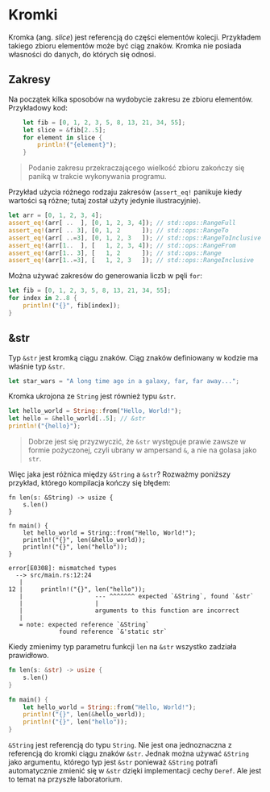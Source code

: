 # Kromki

Kromka (ang. _slice_) jest referencją do części elementów kolecji. Przykładem takiego zbioru
elementów może być ciąg znaków. Kromka nie posiada własności do danych, do których się odnosi.

## Zakresy

Na początek kilka sposobów na wydobycie zakresu ze zbioru elementów. Przykładowy kod:

```rust
    let fib = [0, 1, 2, 3, 5, 8, 13, 21, 34, 55];
    let slice = &fib[2..5];
    for element in slice {
        println!("{element}");
    }
```

> Podanie zakresu przekraczającego wielkość zbioru zakończy się paniką w trakcie wykonywania
> programu.

Przykład użycia różnego rodzaju zakresów (`assert_eq!` panikuje kiedy wartości są różne; tutaj
został użyty jedynie ilustracyjnie).

```rust
let arr = [0, 1, 2, 3, 4];
assert_eq!(arr[ ..  ], [0, 1, 2, 3, 4]); // std::ops::RangeFull
assert_eq!(arr[ .. 3], [0, 1, 2      ]); // std::ops::RangeTo
assert_eq!(arr[ ..=3], [0, 1, 2, 3   ]); // std::ops::RangeToInclusive
assert_eq!(arr[1..  ], [   1, 2, 3, 4]); // std::ops::RangeFrom
assert_eq!(arr[1.. 3], [   1, 2      ]); // std::ops::Range
assert_eq!(arr[1..=3], [   1, 2, 3   ]); // std::ops::RangeInclusive
```

Można używać zakresów do generowania liczb w pęli `for`:

```rust
let fib = [0, 1, 2, 3, 5, 8, 13, 21, 34, 55];
for index in 2..8 {
    println!("{}", fib[index]);
}
```

## &str

Typ `&str` jest kromką ciągu znaków. Ciąg znaków definiowany w kodzie ma właśnie typ `&str`.

```rust
let star_wars = "A long time ago in a galaxy, far, far away...";
```

Kromka ukrojona ze `String` jest również typu `&str`.

```rust
let hello_world = String::from("Hello, World!");
let hello = &hello_world[..5]; // &str
println!("{hello}");
```

> Dobrze jest się przyzwyczić, że `&str` występuje prawie zawsze w formie pożyczonej, czyli ubrany w
> ampersand `&`, a nie na golasa jako `str`.

Więc jaka jest różnica między `&String` a `&str`? Rozważmy poniższy przykład, którego kompilacja
kończy się błędem:

```rust,compile_fail
fn len(s: &String) -> usize {
    s.len()
}

fn main() {
    let hello_world = String::from("Hello, World!");
    println!("{}", len(&hello_world));
    println!("{}", len("hello"));
}
```

```text
error[E0308]: mismatched types
  --> src/main.rs:12:24
   |
12 |     println!("{}", len("hello"));
   |                    --- ^^^^^^^ expected `&String`, found `&str`
   |                    |
   |                    arguments to this function are incorrect
   |
   = note: expected reference `&String`
              found reference `&'static str`
```

Kiedy zmienimy typ parametru funkcji `len` na `&str` wszystko zadziała prawidłowo.

```rust
fn len(s: &str) -> usize {
    s.len()
}

fn main() {
    let hello_world = String::from("Hello, World!");
    println!("{}", len(&hello_world));
    println!("{}", len("hello"));
}
```

`&String` jest referencją do typu `String`. Nie jest ona jednoznaczna z referencją do kromki ciągu
znaków `&str`. Jednak można używać `&String` jako argumentu, którego typ jest `&str` ponieważ
`&String` potrafi automatycznie zmienić się w `&str` dzięki implementacji cechy `Deref`. Ale jest to
temat na przyszłe laboratorium.
